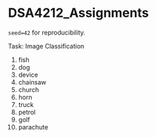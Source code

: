 # DSA4212_Assignments

`seed=42` for reproducibility.

Task: Image Classification

1. fish
2. dog
3. device
4. chainsaw
5. church
6. horn
7. truck
8. petrol
9. golf
10. parachute
